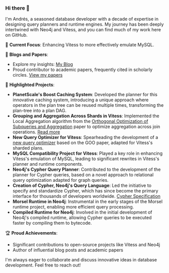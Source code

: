 ### Hi there 👋

I'm Andrés, a seasoned database developer with a decade of expertise in designing query planners and runtime engines. My journey has been deeply intertwined with Neo4j and Vitess, and you can find much of my work here on GitHub.

🚀 **Current Focus**: Enhancing Vitess to more effectively emulate MySQL.

📝 **Blogs and Papers**: 
- Explore my insights: [My Blog](http://systay.github.io/)
- Proud contributor to academic papers, frequently cited in scholarly circles. [View my papers](https://scholar.google.com/citations?user=ZA9AZq4AAAAJ&hl=en&citsig=AMD79opH4qlRfuM1_GJiZiiZ4PJ1BKviWQ)

🌟 **Highlighted Projects**:
- **PlanetScale's Boost Caching System**: Developed the planner for this innovative caching system, introducing a unique approach where operators in the plan tree can be reused multiple times, transforming the plan-tree into a plan DAG.
- **Grouping and Aggregation Across Shards in Vitess**: Implemented the Local Aggregation algorithm from the [Orthogonal Optimization of Subqueries and Aggregation](https://citeseerx.ist.psu.edu/viewdoc/download?doi=10.1.1.563.8492&rep=rep1&type=pdf) paper to optimize aggregation across join operations. [Read more](https://planetscale.com/blog/grouping-and-aggregations-on-vitess)
- **New Query Optimizer for Vitess**: Spearheading the development of a [new query optimizer](https://github.com/vitessio/vitess/issues/7280) based on the GOO paper, adapted for Vitess's sharded plans.
- **MySQL Compatibility Project for Vitess**: Played a key role in enhancing Vitess's emulation of MySQL, leading to significant rewrites in Vitess's planner and runtime components.
- **Neo4j's Cypher Query Planner**: Contributed to the development of the planner for Cypher queries, based on a novel approach to relational query optimization adapted for graph queries.
- **Creation of Cypher, Neo4j's Query Language**: Led the initiative to specify and standardize Cypher, which has since become the primary interface for thousands of developers worldwide. [Cypher Specification](https://github.com/opencypher/openCypher)
- **Morsel Runtime in Neo4j**: Instrumental in the early stages of the Morsel runtime project, enabling more efficient query processing.
- **Compiled Runtime for Neo4j**: Involved in the initial development of Neo4j's compiled runtime, allowing Cypher queries to be executed faster by compiling them to bytecode.

🏆 **Proud Achievements**:
- Significant contributions to open-source projects like Vitess and Neo4j
- Author of influential blog posts and academic papers

I'm always eager to collaborate and discuss innovative ideas in database development. Feel free to reach out!
